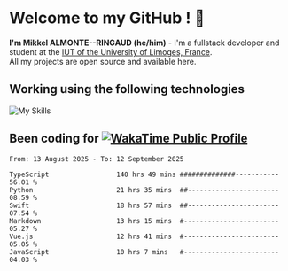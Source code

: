 # Welcome to my GitHub ! 🌃

**I'm Mikkel ALMONTE--RINGAUD (he/him)** - I'm a fullstack developer and student at the [IUT of the University of Limoges, France](https://iut.unilim.fr). \
All my projects are open source and available here.

## Working using the following technologies

![My Skills](https://skillicons.dev/icons?i=solidjs,pnpm,nodejs,ts,js,vercel,netlify,html,css,rust,astro,git,vue,md,electron,figma,github,bash,bun,cloudflare,py,tailwind,nginx,npm,tauri,vite,zig,yarn,windicss,dart,flutter,kotlin&theme=dark)

## Been coding for [![WakaTime Public Profile](https://wakatime.com/badge/user/0839e595-e07a-435c-8d59-ed95f2a3d6dd.svg?style=flat-square)](https://wakatime.com/@0839e595-e07a-435c-8d59-ed95f2a3d6dd)

<!--START_SECTION:waka-->

```plain
From: 13 August 2025 - To: 12 September 2025

TypeScript                 140 hrs 49 mins ##############-----------   56.01 %
Python                     21 hrs 35 mins  ##-----------------------   08.59 %
Swift                      18 hrs 57 mins  ##-----------------------   07.54 %
Markdown                   13 hrs 15 mins  #------------------------   05.27 %
Vue.js                     12 hrs 41 mins  #------------------------   05.05 %
JavaScript                 10 hrs 7 mins   #------------------------   04.03 %
```

<!--END_SECTION:waka-->
